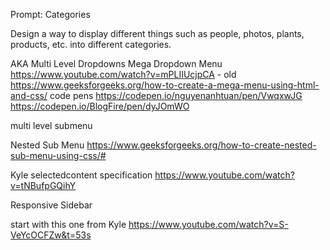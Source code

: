 Prompt: Categories

Design a way to display different things such as people, photos, plants, products, etc. into different categories.

AKA Multi Level Dropdowns
Mega Dropdown Menu https://www.youtube.com/watch?v=mPLIIUcjpCA - old
https://www.geeksforgeeks.org/how-to-create-a-mega-menu-using-html-and-css/
code pens
https://codepen.io/nguyenanhtuan/pen/VwqxwJG
https://codepen.io/BlogFire/pen/dyJOmWO

multi level submenu

Nested Sub Menu https://www.geeksforgeeks.org/how-to-create-nested-sub-menu-using-css/#

Kyle selectedcontent specification https://www.youtube.com/watch?v=tNBufpGQihY

Responsive Sidebar

start with this one from Kyle
https://www.youtube.com/watch?v=S-VeYcOCFZw&t=53s
